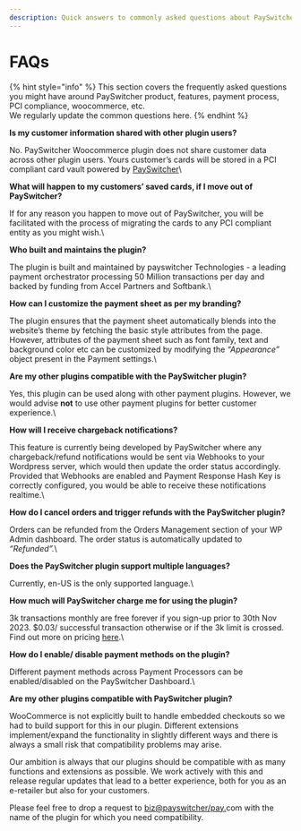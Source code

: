 ```yaml
---
description: Quick answers to commonly asked questions about PaySwitcher
---
```


# FAQs

{% hint style="info" %}
This section covers the frequently asked questions you might have around PaySwitcher product, features, payment process, PCI compliance, woocommerce, etc.\
We regularly update the common questions here.
{% endhint %}

**Is my customer information shared with other plugin users?**

No. PaySwitcher Woocommerce plugin does not share customer data across other plugin users. Yours customer’s cards will be stored in a PCI compliant card vault powered by [PaySwitcher](https://payswitcher.com/)\\

**What will happen to my customers’ saved cards, if I move out of PaySwitcher?**

If for any reason you happen to move out of PaySwitcher, you will be facilitated with the process of migrating the cards to any PCI compliant entity as you might wish.\\

**Who built and maintains the plugin?**

The plugin is built and maintained by payswitcher Technologies - a leading payment orchestrator processing 50 Million transactions per day and backed by funding from Accel Partners and Softbank.\\

**How can I customize the payment sheet as per my branding?**

The plugin ensures that the payment sheet automatically blends into the website’s theme by fetching the basic style attributes from the page. However, attributes of the payment sheet such as font family, text and background color etc can be customized by modifying the _“Appearance”_ object present in the Payment settings.\\

**Are my other plugins compatible with the PaySwitcher plugin?**

Yes, this plugin can be used along with other payment plugins. However, we would advise **not** to use other payment plugins for better customer experience.\\

**How will I receive chargeback notifications?**

This feature is currently being developed by PaySwitcher where any chargeback/refund notifications would be sent via Webhooks to your Wordpress server, which would then update the order status accordingly. Provided that Webhooks are enabled and Payment Response Hash Key is correctly configured, you would be able to receive these notifications realtime.\\

**How do I cancel orders and trigger refunds with the PaySwitcher plugin?**

Orders can be refunded from the Orders Management section of your WP Admin dashboard. The order status is automatically updated to _“Refunded”._\\

**Does the PaySwitcher plugin support multiple languages?**

Currently, en-US is the only supported language.\\

**How much will PaySwitcher charge me for using the plugin?**

3k transactions monthly are free forever if you sign-up prior to 30th Nov 2023. $0.03/ successful transaction otherwise or if the 3k limit is crossed. Find out more on pricing [here](https://payswitcher.com/pricing).\\

**How do I enable/ disable payment methods on the plugin?**

Different payment methods across Payment Processors can be enabled/disabled on the PaySwitcher Dashboard.\\

**Are my other plugins compatible with PaySwitcher plugin?**

WooCommerce is not explicitly built to handle embedded checkouts so we had to build support for this in our plugin. Different extensions implement/expand the functionality in slightly different ways and there is always a small risk that compatibility problems may arise.

Our ambition is always that our plugins should be compatible with as many functions and extensions as possible. We work actively with this and release regular updates that lead to a better experience, both for you as an e-retailer but also for your customers.

Please feel free to drop a request to [biz@payswitcher/pay.](mailto:payswitcher@payswitcher/pay.in)com with the name of the plugin for which you need compatibility.
